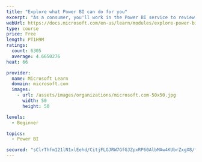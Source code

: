 ```yaml
---
title: "Explore what Power BI can do for you"
excerpt: "As a consumer, you'll work in the Power BI service to review and interact with content that has been shared with you. This module provides the foundational information that you need to work effectively in the Power BI service."
webUrl: https://docs.microsoft.com/en-us/learn/modules/explore-power-bi-service/
type: course
price: Free
length: PT1H9M
ratings:
  count: 6305
  average: 4.6650276
heat: 66

provider:
  name: Microsoft Learn
  domain: microsoft.com
  images:
    - url: /assets/images/organizations/microsoft.com-50x50.jpg
      width: 50
      height: 50

levels:
  - Beginner

topics:
  - Power BI

secured: "sClrThfm121lN1xlEehd/CitjFLGJRW7GfGJZpxRP60AlbMAw4KUbrZxgX8/f5nQ3FYr55rcJdUKH+rld1Qr20Sfh/0Y9uBkhdPpEaLkipugXXmJYnGBwcmPGoVzk1tXi/Cy141vtbV0ZSGF0YuqXw0c+ffC8FwGhXgdLo5FsYQeNULtqfVgiQwBjA7qvxNmhHSDEbgje7ulYVM3Z3KENjloGYK8umkhUfAd6xYkezFfuaIQND5hJu8AMijZnxe6t4P4NopNk3wjJRe2AP1x3hj4dqxkoCqhMHPYJ60Q0vP6+TF9YJkeB59pq38ZkfnVqPIe/k1p7B+o00wdt3PqFNRvLGc5sEV43SY3QcxDlH4vw7pPQ7YtAb/8ehmXpe0LTmA25ARs/yZ8JmsZpWNDqQ==;UVGo3SKmBfqeXFjrjXD7Hg=="
---
```


